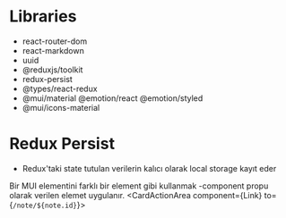 # Libraries

- react-router-dom
- react-markdown
- uuid
- @reduxjs/toolkit
- redux-persist
- @types/react-redux
- @mui/material @emotion/react @emotion/styled
- @mui/icons-material

# Redux Persist

- Redux'taki state tutulan verilerin kalıcı olarak local storage kayıt eder

Bir MUI elementini farklı bir element gibi kullanmak
-component propu olarak verilen elemet uygulanır.
<CardActionArea component={Link} to={`/note/${note.id}`}>
